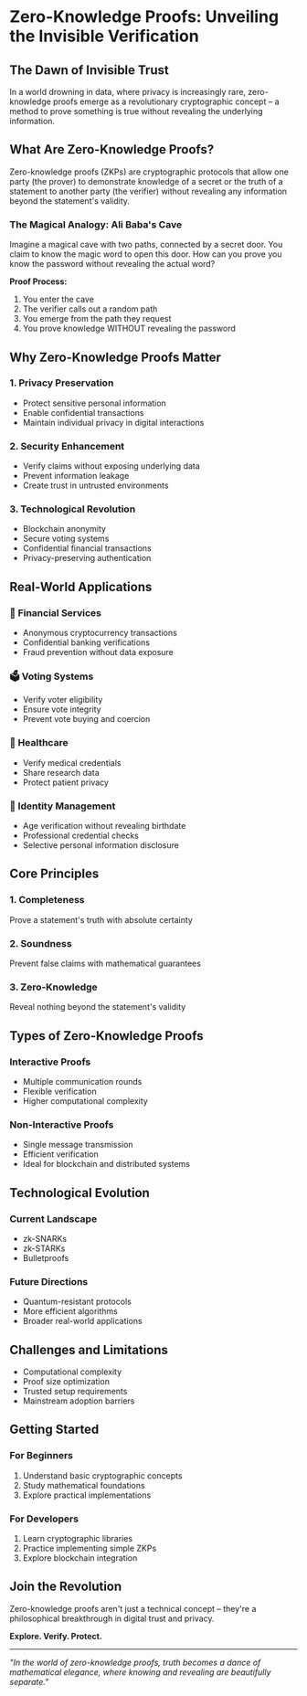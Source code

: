 # Zero-Knowledge Proofs: Unveiling the Invisible Verification

## The Dawn of Invisible Trust

In a world drowning in data, where privacy is increasingly rare, zero-knowledge proofs emerge as a revolutionary cryptographic concept – a method to prove something is true without revealing the underlying information.

## What Are Zero-Knowledge Proofs?

Zero-knowledge proofs (ZKPs) are cryptographic protocols that allow one party (the prover) to demonstrate knowledge of a secret or the truth of a statement to another party (the verifier) without revealing any information beyond the statement's validity.

### The Magical Analogy: Ali Baba's Cave

Imagine a magical cave with two paths, connected by a secret door. You claim to know the magic word to open this door. How can you prove you know the password without revealing the actual word?

**Proof Process:**
1. You enter the cave
2. The verifier calls out a random path
3. You emerge from the path they request
4. You prove knowledge WITHOUT revealing the password

## Why Zero-Knowledge Proofs Matter

### 1. Privacy Preservation
- Protect sensitive personal information
- Enable confidential transactions
- Maintain individual privacy in digital interactions

### 2. Security Enhancement
- Verify claims without exposing underlying data
- Prevent information leakage
- Create trust in untrusted environments

### 3. Technological Revolution
- Blockchain anonymity
- Secure voting systems
- Confidential financial transactions
- Privacy-preserving authentication

## Real-World Applications

### 🏦 Financial Services
- Anonymous cryptocurrency transactions
- Confidential banking verifications
- Fraud prevention without data exposure

### 🗳️ Voting Systems
- Verify voter eligibility
- Ensure vote integrity
- Prevent vote buying and coercion

### 🏥 Healthcare
- Verify medical credentials
- Share research data
- Protect patient privacy

### 🔐 Identity Management
- Age verification without revealing birthdate
- Professional credential checks
- Selective personal information disclosure

## Core Principles

### 1. Completeness
Prove a statement's truth with absolute certainty

### 2. Soundness
Prevent false claims with mathematical guarantees

### 3. Zero-Knowledge
Reveal nothing beyond the statement's validity

## Types of Zero-Knowledge Proofs

### Interactive Proofs
- Multiple communication rounds
- Flexible verification
- Higher computational complexity

### Non-Interactive Proofs
- Single message transmission
- Efficient verification
- Ideal for blockchain and distributed systems

## Technological Evolution

### Current Landscape
- zk-SNARKs
- zk-STARKs
- Bulletproofs

### Future Directions
- Quantum-resistant protocols
- More efficient algorithms
- Broader real-world applications

## Challenges and Limitations

- Computational complexity
- Proof size optimization
- Trusted setup requirements
- Mainstream adoption barriers

## Getting Started

### For Beginners
1. Understand basic cryptographic concepts
2. Study mathematical foundations
3. Explore practical implementations

### For Developers
1. Learn cryptographic libraries
2. Practice implementing simple ZKPs
3. Explore blockchain integration

## Join the Revolution

Zero-knowledge proofs aren't just a technical concept – they're a philosophical breakthrough in digital trust and privacy.

**Explore. Verify. Protect.**

---

*"In the world of zero-knowledge proofs, truth becomes a dance of mathematical elegance, where knowing and revealing are beautifully separate."*

